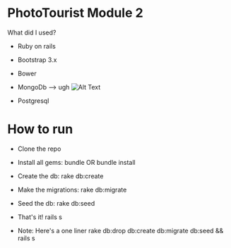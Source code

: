 # PhotoTourist Module 2

What did I used?

* Ruby on rails

* Bootstrap 3.x

* Bower

* MongoDb --> ugh ![Alt Text](https://1.bp.blogspot.com/-rgJv_zxFlk4/Vgr8KcVoRoI/AAAAAAAAUIU/Jp4zY4Yat6I/s1600/putting-gun-to-head.gif)

* Postgresql

# How to run

* Clone the repo

* Install all gems: bundle OR bundle install

* Create the db: rake db:create

* Make the migrations: rake db:migrate

* Seed the db: rake db:seed

* That's it! rails s

* Note: Here's a one liner rake db:drop db:create db:migrate db:seed && rails s
